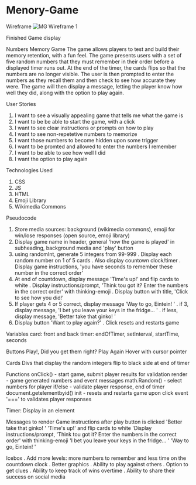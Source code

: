 # Menory-Game

Wireframe
![MG Wireframe 1](https://media.git.generalassemb.ly/user/48637/files/f4f61683-bdc6-4616-8f45-5cabd9550cf9)

Finished Game display


Numbers Memory Game
  The game allows players to test and build their memory retention, with a fun feel. The game presents users with a set of five random numbers that they must remember in their order before a displayed timer runs out. At the end of the timer, the cards flips so that the numbers are no longer visible. The user is then prompted to enter the numbers as they recall them and then check to see how accurate they were. The game will then display a message, letting the player know how well they did, along with the option to play again.

User Stories
1. I want to see a visually appealing game that tells me what the game is
2. I want to be be able to start the game, with a click
3. I want to see clear instructions or prompts on how to play
4. I want to see non-repetetive numbers to memorize
5. I want those numbers to become hidden upon some trigger
6. I want to be promted and allowed to enter the numbers I remember
7. I want to be able to see how well I did
8. I want the option to play again

Technologies Used
1. CSS
2. JS
3. HTML
4. Emoji Library
5. Wikimedia Commons

Pseudocode
1. Store media sources: background (wikimedia commons), emoji for win/lose responses (open source, emoji library)
2. Display game name in header, general 'how the game is played' in subheading, background media and 'play' button
3. using randomInt, generate 5 integers from 99-999
  . Display each random number on 1 of 5 cards
  . Also display countown clock/timer 
  . Display game instructions, 'you have <x> seconds to remember these number in the correct order'
4. At end of countdown, display message 'Time's up!' and flip cards to white
  . Display instructions/prompt, 'Think tou got it? Enter the numbers in the correct order' with thinking-emoji
  . Display button with title, 'Click to see how you did!' 
5. If player gets 4 or 5 correct, display message 'Way to go, Eintein! <nerd-emoji>'
  . if 3, display message, 'I bet you leave your keys in the fridge... <smirk-emoji>'
  . if less, display message, 'Better take that ginko! <no-face-emoji>'
6. Display button 'Want to play again?'
  . Click resets and restarts game

Variables
  card: front and back
  timer: endOfTimer, setInterval, startTime, seconds

Buttons
  Play!, Did you get them right? Play Again
  Hover with cursor pointer

Cards
  Divs that display the random integers
  flip to black side at end of timer

Functions
  onClick() - start game, submit player results for validation
  render - game generated numbers and event messages
  math.Random() - select numbers for player
  if/else - validate player response, end of timer
  document.getelementbyid() 
  init - resets and restarts game upon click event
  '===' to validates player responses

Timer: Display in an element

Messages to render
   Game instructions after play button is clicked
  'Better take that ginko! <no-face-emoji>'
  'Time's up!' and flip cards to white
  'Display instructions/prompt, 'Think tou got it? Enter the numbers in the correct order' with thinking-emoji
  'I bet you leave your keys in the fridge... <smirk-emoji>'
  'Way to go, Eintein! <nerd-emoji>'

  
Icebox
  . Add more levels: more numbers to remember and less time on the countdown clock
  . Better graphics
  . Ability to play against others
  . Option to get clues
  . Ability to keep track of wins overtime
  . Ability to share their success on social media

